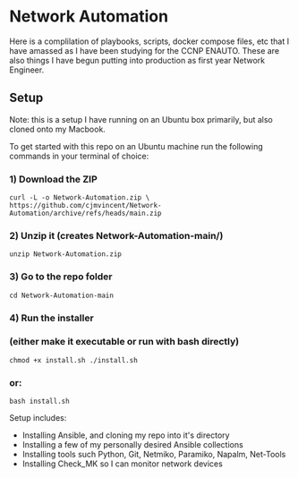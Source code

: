 # Network Automation
Here is a complilation of playbooks, scripts, docker compose files, etc that I have amassed as I have been studying for the CCNP ENAUTO. These are also things I have begun putting into production as first year Network Engineer.


## Setup
Note: this is a setup I have running on an Ubuntu box primarily, but also cloned onto my Macbook. 

To get started with this repo on an Ubuntu machine run the following commands in your terminal of choice:


### 1) Download the ZIP
`curl -L -o Network-Automation.zip \
  https://github.com/cjmvincent/Network-Automation/archive/refs/heads/main.zip
  `

### 2) Unzip it (creates Network-Automation-main/)
`unzip Network-Automation.zip
`

### 3) Go to the repo folder
`cd Network-Automation-main
`

### 4) Run the installer
### (either make it executable or run with bash directly)
`chmod +x install.sh
./install.sh
`
### or: 
`bash install.sh
`


Setup includes:
* Installing Ansible, and cloning my repo into it's directory
* Installing a few of my personally desired Ansible collections
* Installing tools such Python, Git, Netmiko, Paramiko, Napalm, Net-Tools
* Installing Check_MK so I can monitor network devices
